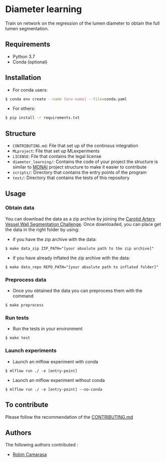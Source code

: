 # Diameter learning

Train on network on the regression of the lumen diameter to obtain the full lumen segmentation.

## Requirements

- Python 3.7
- Conda (optional)

## Installation

- For conda users:

``` bash
$ conda env create --name [env-name] --file=conda.yaml
```

- For others:

``` bash
$ pip install -r requirements.txt
```

## Structure

- `CONTRIBUTING.md`: File that set up of the continous integration
- `MLproject`: File that set up MLexperiments
- `LICENSE`: File that contains the legal license
- `diameter_learning/`: Contains the code of your project the structure is similar to [MONAI][monai-url] project structure to make it easier to contribute
- `scripts/`: Directory that contains the entry points of the program
- `test/`: Directory that contains the tests of this repository

## Usage

### Obtain data

You can download the data as a zip archive by joining the [Carotid Artery Vessel Wall Segmentation Challenge](https://vessel-wall-segmentation.grand-challenge.org/Index/). Once downloaded, you can place get the data in the right folder by using:

- if you have the zip archive with the data:
```shell
$ make data_zip ZIP_PATH="[your absolute path to the zip archive]"
```

- if you have already inflated the zip archive with the data:
```shell
$ make data_repo REPO_PATH="[your absolute path to inflated folder]"
```

### Preprocess data

- Once you obtained the data you can preprocess them with the command
```shell
$ make preprocess
```

### Run tests

- Run the tests in your environment
```shell
$ make test
```

### Launch experiments

- Launch an mlflow experiment with conda
```shell
$ mlflow run ./ -e [entry-point]
```

- Launch an mlflow experiment without conda
```shell
$ mlflow run ./ -e [entry-point] --no-conda
```

## To contribute

Please follow the recommendation of the [CONTRIBUTING.md][contributing]

## Authors

The following authors contributed :
- [Robin Camarasa][author-gitlab]

[monai-url]: https://github.com/Project-MONAI
[gitlab-ci]: https://gitlab.com/gitlab-org/gitlab/-/blob/master/lib/gitlab/ci/templates/Python.gitlab-ci.yml
[contributing]: https://gitlab.com/robin-camarasa-phd/diameter-learning/diameter-learning/-/blob/master/CONTRIBUTING.md
[author-gitlab]: https://gitlab.com/https://gitlab.com/RobinCamarasa
